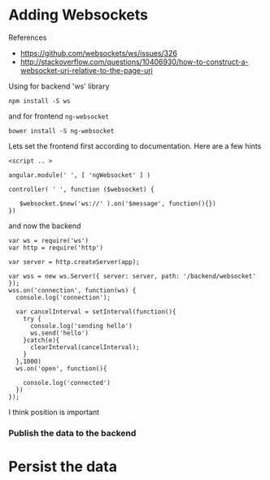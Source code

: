 
Adding Websockets
==================

References
 
 - https://github.com/websockets/ws/issues/326
 - http://stackoverflow.com/questions/10406930/how-to-construct-a-websocket-uri-relative-to-the-page-uri
 
 
Using for backend 'ws' library

```
npm install -S ws
```

and for frontend `ng-websocket`

```
bower install -S ng-websocket
```

Lets set the frontend first according to documentation. Here are a few hints

```
<script .. >

angular.module(' ', [ 'ngWebsocket' ] )

controller( ' ', function ($websocket) {

   $websocket.$new('ws://' ).on('$message', function(){})
})
```

and now the backend
```
var ws = require('ws')
var http = require('http')

var server = http.createServer(app);

var wss = new ws.Server({ server: server, path: '/backend/websocket' });
wss.on('connection', function(ws) {
  console.log('connection');
  
  var cancelInterval = setInterval(function(){
    try {
      console.log('sending hello')
      ws.send('hello')
    }catch(e){
      clearInterval(cancelInterval);
    }
  },1000)
  ws.on('open', function(){
    
    console.log('connected')
  })
});
```

I think position is important



### Publish the data to the backend



Persist the data
=================





